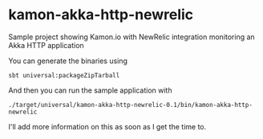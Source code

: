 # kamon-akka-http-newrelic
Sample project showing Kamon.io with NewRelic integration monitoring an Akka HTTP application

You can generate the binaries using
```
sbt universal:packageZipTarball
```

And then you can run the sample application with
```
./target/universal/kamon-akka-http-newrelic-0.1/bin/kamon-akka-http-newrelic
```

I'll add more information on this as soon as I get the time to.
